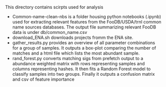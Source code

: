 This directory contains scirpts used for analysis

- Common-name-clean-nbs is a folder housing python notebooks (.ipynb) used for extracting relevant features from the FooDB/USDA/trnl common name sources databases. The output file summarizing relevant FooDB data is under db/common_name.csv
- download_ENA.sh downloads projects fromm the ENA site.
- gather_results.py provides an overview of all parameter combinations for a group of samples. It outputs a box-plot comparing the number of matches and a html file which lists the most abundant sample.
- rand_forest.py converts matching sigs from prefetch output to a abundance weighted matrix with rows representing samples and columns representing hashes. It then fits a Random Forest model to classify samples into two groups. Finally it outputs a confusion matrix and csv of feature importance
